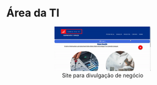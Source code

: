 # Área da TI
<p align="center">
 <img src="areadati-website.gif" style="width: 50%;">
  <br>Site para divulgação de negócio
</p>
